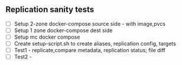 ## Replication sanity tests
- [ ] Setup 2-zone docker-compose source side - with image,pvcs
- [ ] Setup 1 zone docker-compose dest side
- [ ] Setup mc docker compose
- [ ] Create setup-script.sh to create aliases, replication config, targets
- [ ] Test1 - replicate,compare metadata, replication status; file diff
- [ ] Test2 -  